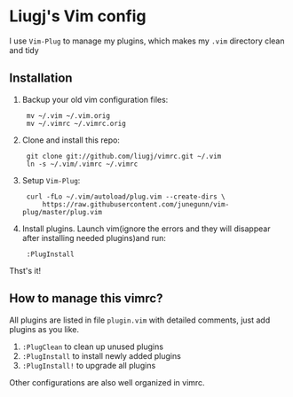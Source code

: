 Liugj's Vim config
==================

I use `Vim-Plug` to manage my plugins, which makes my `.vim` directory clean and tidy

## Installation

1. Backup your old vim configuration files:

        mv ~/.vim ~/.vim.orig
        mv ~/.vimrc ~/.vimrc.orig

2. Clone and install this repo:

        git clone git://github.com/liugj/vimrc.git ~/.vim
        ln -s ~/.vim/.vimrc ~/.vimrc

3. Setup `Vim-Plug`:

        curl -fLo ~/.vim/autoload/plug.vim --create-dirs \
            https://raw.githubusercontent.com/junegunn/vim-plug/master/plug.vim

4. Install plugins. Launch vim(ignore the errors and they will disappear after installing needed plugins)and run:

        :PlugInstall

Thst's it!

## How to manage this vimrc?

All plugins are listed in file `plugin.vim` with detailed comments, just add plugins as you like.

1. `:PlugClean` to clean up unused plugins
2. `:PlugInstall` to install newly added plugins
3. `:PlugInstall!` to upgrade all plugins

Other configurations are also well organized in vimrc.
